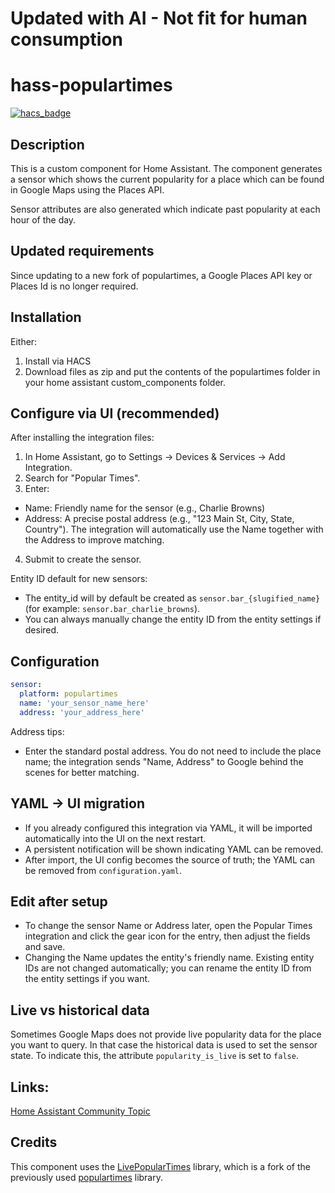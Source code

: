 # Updated with AI - Not fit for human consumption

# hass-populartimes
[![hacs_badge](https://img.shields.io/badge/HACS-Default-orange.svg)](https://github.com/custom-components/hacs)

## Description
This is a custom component for Home Assistant.
The component generates a sensor which shows the current popularity for a place which can be found in Google Maps using the Places API.

Sensor attributes are also generated which indicate past popularity at each hour of the day. 

## Updated requirements

Since updating to a new fork of populartimes, a Google Places API key or Places Id is no longer required.

## Installation
Either:
1. Install via HACS
2. Download files as zip and put the contents of the populartimes folder in your home assistant custom_components folder.

## Configure via UI (recommended)
After installing the integration files:

1. In Home Assistant, go to Settings → Devices & Services → Add Integration.
2. Search for "Popular Times".
3. Enter:
  - Name: Friendly name for the sensor (e.g., Charlie Browns)
  - Address: A precise postal address (e.g., "123 Main St, City, State, Country"). The integration will automatically use the Name together with the Address to improve matching.
4. Submit to create the sensor.

Entity ID default for new sensors:
- The entity_id will by default be created as `sensor.bar_{slugified_name}` (for example: `sensor.bar_charlie_browns`).
- You can always manually change the entity ID from the entity settings if desired.


## Configuration

```yaml
sensor:
  platform: populartimes
  name: 'your_sensor_name_here'
  address: 'your_address_here'
```
Address tips:
- Enter the standard postal address. You do not need to include the place name; the integration sends "Name, Address" to Google behind the scenes for better matching.

## YAML → UI migration
- If you already configured this integration via YAML, it will be imported automatically into the UI on the next restart.
- A persistent notification will be shown indicating YAML can be removed.
- After import, the UI config becomes the source of truth; the YAML can be removed from `configuration.yaml`.

## Edit after setup
- To change the sensor Name or Address later, open the Popular Times integration and click the gear icon for the entry, then adjust the fields and save.
- Changing the Name updates the entity's friendly name. Existing entity IDs are not changed automatically; you can rename the entity ID from the entity settings if you want.

## Live vs historical data
Sometimes Google Maps does not provide live popularity data for the place you want to query.
In that case the historical data is used to set the sensor state.
To indicate this, the attribute `popularity_is_live` is set to `false`.

## Links:
[Home Assistant Community Topic](https://community.home-assistant.io/t/google-maps-places-popular-times-component/147362)

## Credits

This component uses the [LivePopularTimes](https://github.com/GrocerCheck/LivePopularTimes) library, which is a fork of the previously used [populartimes](https://github.com/m-wrzr/populartimes) library.